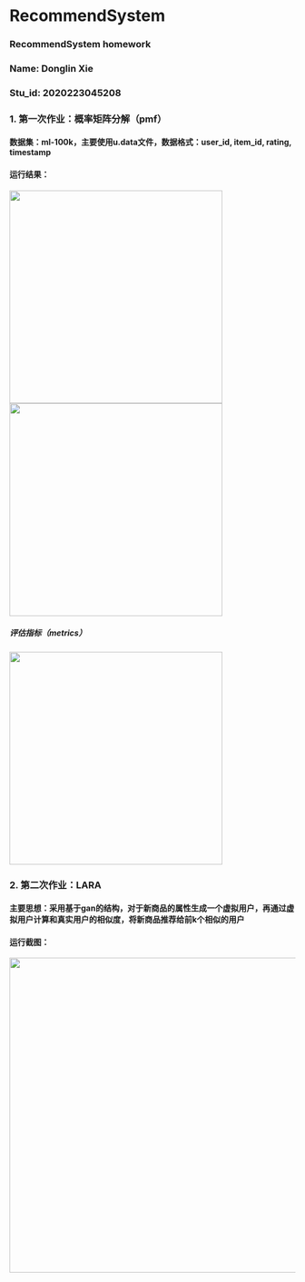 # RecommendSystem

### RecommendSystem homework
### Name: Donglin Xie
### Stu_id: 2020223045208

### 1. 第一次作业：概率矩阵分解（pmf）
#### 数据集：ml-100k，主要使用u.data文件，数据格式：user_id, item_id, rating, timestamp
#### 运行结果：
<img src="https://user-images.githubusercontent.com/32807069/114331086-d57ab600-9b75-11eb-8cf6-5ce9b1d436c9.png" width=375/>

<img src="https://user-images.githubusercontent.com/32807069/114331130-ea574980-9b75-11eb-96b7-5250c50545b1.png" width=375/>

##### 评估指标（metrics）
<img src="https://user-images.githubusercontent.com/32807069/114331156-ffcc7380-9b75-11eb-9cce-1aa8db885958.png" width=375/>

### 2. 第二次作业：LARA
#### 主要思想：采用基于gan的结构，对于新商品的属性生成一个虚拟用户，再通过虚拟用户计算和真实用户的相似度，将新商品推荐给前k个相似的用户
#### 运行截图：
<img src="https://user-images.githubusercontent.com/32807069/116092259-3b1f8400-a6d8-11eb-8cb6-99ab61d283b5.png" width=555/>
